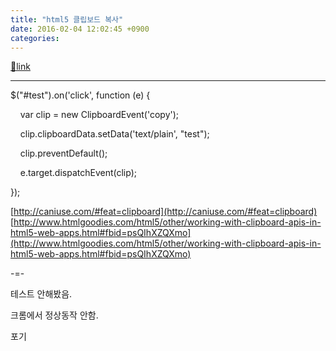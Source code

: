 ```yaml
---
title: "html5 클립보드 복사"
date: 2016-02-04 12:02:45 +0900
categories: 
---
```

[🔗link](http://www.mins01.com/mh/tech/read/982)
***


$("#test").on('click', function (e) {

    var clip = new ClipboardEvent('copy');

    clip.clipboardData.setData('text/plain', "test");

    clip.preventDefault();

  


    e.target.dispatchEvent(clip);

});

  
[http://caniuse.com/#feat=clipboard](http://caniuse.com/#feat=clipboard)  
[http://www.htmlgoodies.com/html5/other/working-with-clipboard-apis-in-html5-web-apps.html#fbid=psQIhXZQXmo](http://www.htmlgoodies.com/html5/other/working-with-clipboard-apis-in-html5-web-apps.html#fbid=psQIhXZQXmo)  


-=-

테스트 안해봤음.

  


크롬에서 정상동작 안함.

포기




